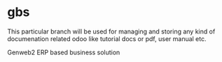 # gbs
This particular branch will be used for managing and storing any kind of documenation related odoo like tutorial docs or pdf, user manual etc.

Genweb2 ERP based business solution
